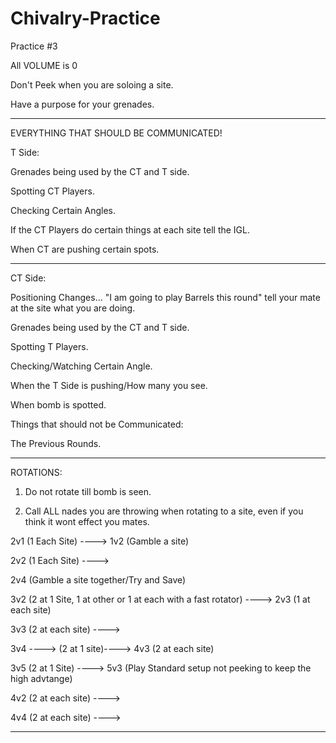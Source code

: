 # Chivalry-Practice

Practice #3

All VOLUME is 0

Don't Peek when you are soloing a site.

Have a purpose for your grenades.

----------------------------------------------------------



EVERYTHING THAT SHOULD BE COMMUNICATED!

T Side:

Grenades being used by the CT and T side.

Spotting CT Players.

Checking Certain Angles.

If the CT Players do certain things at each site tell the IGL.

When CT are pushing certain spots.

----------------------------------------------------------


CT Side:

Positioning Changes... "I am going to play Barrels this round" tell your mate at the site what you are doing.

Grenades being used by the CT and T side.

Spotting T Players.

Checking/Watching Certain Angle.

When the T Side is pushing/How many you see.

When bomb is spotted.



Things that should not be Communicated:

The Previous Rounds.


----------------------------------------------------------



ROTATIONS:

1. Do not rotate till bomb is seen.

2. Call ALL nades you are throwing when rotating to a site, even if you think it wont effect you mates.


2v1 (1 Each Site) ----> 1v2 (Gamble a site)

2v2 (1 Each Site) ----> 

2v4 (Gamble a site together/Try and Save)

3v2 (2 at 1 Site, 1 at other or 1 at each with a fast rotator) ----> 2v3 (1 at each site)

3v3 (2 at each site) ---->

3v4 ----> (2 at 1 site)----> 4v3 (2 at each site)

3v5 (2 at 1 Site) ----> 5v3 (Play Standard setup not peeking to keep the high advtange)

4v2 (2 at each site) ----> 

4v4 (2 at each site) ---->

----------------------------------------------------------
